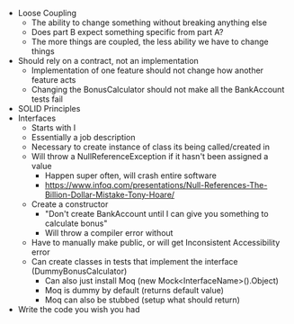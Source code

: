 - Loose Coupling
	- The ability to change something without breaking anything else
	- Does part B expect something specific from part A?
	- The more things are coupled, the less ability we have to change things
- Should rely on a contract, not an implementation
	- Implementation of one feature should not change how another feature acts
	- Changing the BonusCalculator should not make all the BankAccount tests fail
- SOLID Principles
- Interfaces
	- Starts with I
	- Essentially a job description
	- Necessary to create instance of class its being called/created in
	- Will throw a NullReferenceException if it hasn't been assigned a value
		- Happen super often, will crash entire software
		- https://www.infoq.com/presentations/Null-References-The-Billion-Dollar-Mistake-Tony-Hoare/
	- Create a constructor
		- "Don't create BankAccount until I can give you something to calculate bonus"
		- Will throw a compiler error without
	- Have to manually make public, or will get Inconsistent Accessibility error
	- Can create classes in tests that implement the interface (DummyBonusCalculator)
		- Can also just install Moq (new Mock\<InterfaceName>().Object)
		- Moq is dummy by default (returns default value)
		- Moq can also be stubbed (setup what should return)
- Write the code you wish you had